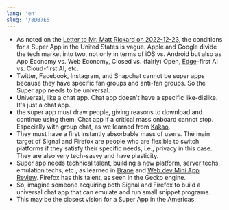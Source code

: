 ```yaml
---
lang: 'en'
slug: '/8DB7E6'
---
```


- As noted on the [Letter to Mr. Matt Rickard on 2022-12-23](./../.././docs/pages/Letter%20to%20Mr.%20Matt%20Rickard%20on%202022-12-23.md), the conditions for a Super App in the United States is vague. Apple and Google divide the tech market into two, not only in terms of iOS vs. Android but also as App Economy vs. Web Economy, Closed vs. (fairly) Open, [Edge](./../.././docs/pages/Edge.md)-first AI vs. Cloud-first AI, etc.
- Twitter, Facebook, Instagram, and Snapchat cannot be super apps because they have specific fan groups and anti-fan groups. So the Super app needs to be universal.
- Universal, like a chat app. Chat app doesn't have a specific like-dislike. It's just a chat app.
- the super app must draw people, giving reasons to download and continue using them. Chat app if a critical mass onboard cannot stop. Especially with group chat, as we learned from [Kakao](./../.././docs/pages/Kakao.md).
- They must have a first instantly absorbable mass of users. The main target of Signal and Firefox are people who are flexible to switch platforms if they satisfy their specific needs, i.e., privacy in this case. They are also very tech-savvy and have plasticity.
- Super app needs technical talent, building a new platform, server techs, emulation techs, etc., as learned in [Brane](./../.././docs/pages/Brane.md) and [Web.dev Mini App Review](https://web.dev/mini-apps/). Firefox has this talent, as seen in the Gecko engine.
- So, imagine someone acquiring both Signal and Firefox to build a universal chat app that can emulate and run small snippet programs.
- This may be the closest vision for a Super App in the Americas.

<head>
  <html lang="en-US"/>
</head>
